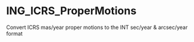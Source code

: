 # ING_ICRS_ProperMotions
Convert ICRS mas/year proper motions to the INT sec/year &amp; arcsec/year format
